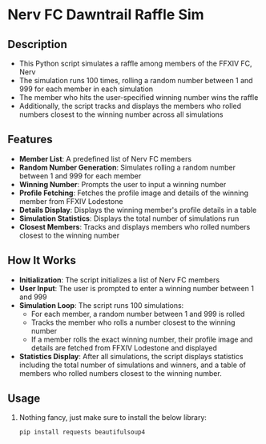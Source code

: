 # Nerv FC Dawntrail Raffle Sim

## Description

- This Python script simulates a raffle among members of the FFXIV FC, Nerv
- The simulation runs 100 times, rolling a random number between 1 and 999 for each member in each simulation
- The member who hits the user-specified winning number wins the raffle
- Additionally, the script tracks and displays the members who rolled numbers closest to the winning number across all simulations

## Features

- **Member List**: A predefined list of Nerv FC members
- **Random Number Generation**: Simulates rolling a random number between 1 and 999 for each member
- **Winning Number**: Prompts the user to input a winning number
- **Profile Fetching**: Fetches the profile image and details of the winning member from FFXIV Lodestone
- **Details Display**: Displays the winning member's profile details in a table
- **Simulation Statistics**: Displays the total number of simulations run
- **Closest Members**: Tracks and displays members who rolled numbers closest to the winning number

## How It Works

- **Initialization**: The script initializes a list of Nerv FC members
- **User Input**: The user is prompted to enter a winning number between 1 and 999
- **Simulation Loop**: The script runs 100 simulations:
   - For each member, a random number between 1 and 999 is rolled
   - Tracks the member who rolls a number closest to the winning number
   - If a member rolls the exact winning number, their profile image and details are fetched from FFXIV Lodestone and displayed
- **Statistics Display**: After all simulations, the script displays statistics including the total number of simulations and winners,
   and a table of members who rolled numbers closest to the winning number.

## Usage

1. Nothing fancy, just make sure to install the below library:
   ```sh
   pip install requests beautifulsoup4

